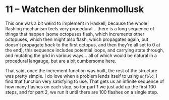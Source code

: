 # 11 &ndash; Watchen der blinkenmollusk
This one was a bit weird to implement in Haskell, because the whole flashing mechanism feels very procedural... there is a long sequence of things that happen (some octopuses flash, which increments other octopuses, which then might also flash, which propagates again, but doesn't propagate _back_ to the first octopus, and then they're all set to 0 at the end), this sequence includes potential loops, and carrying state through, and mutating the grid in various ways... all of which would be natural in a procedural langauge, but are a bit cumbersome here.

That said, once the increment function was built, the rest of the structure was pretty simple. I do love when a problem lends itself to using `unfold`, I find that function very satisfying to use. That gets us an infinite sequence of how many flashes on each step, so for part 1 we just add up the first 100 steps, and for part 2, we run it until there are 100 flashes on a single step.
